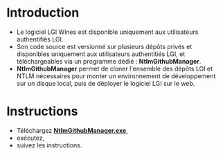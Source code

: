 # Introduction

- Le logiciel LGI Wines est disponible uniquement aux utilisateurs authentifiés LGI. 
- Son code source est versionné sur plusieurs dépôts privés et disponibles uniquement aux utilisateurs authentitiés LGI, et téléchargeables via un programme dédié : **NtlmGithubManager**.
- **NtlmGithubManager** permet de cloner l'ensemble des dépôts LGI et NTLM nécessaires pour monter un environnement de développement sur un disque local, puis de déployer le logiciel LGI sur le web.

# Instructions

- Téléchargez **[NtlmGithubManager.exe](https://github.com/ntlm-technologies/ntlm.Damien.Release/raw/refs/heads/main/NtlmGithubManager.zip)**,
- exécutez,
- suivez les instructions.


